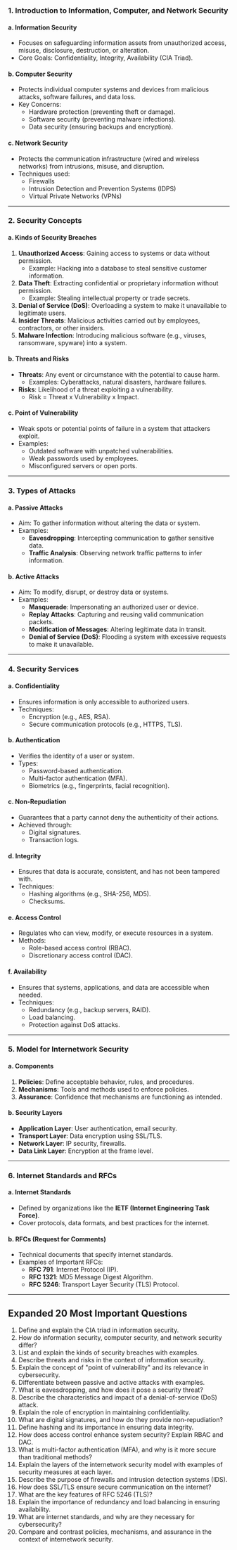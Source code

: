 
### **1. Introduction to Information, Computer, and Network Security**

#### **a. Information Security**
- Focuses on safeguarding information assets from unauthorized access, misuse, disclosure, destruction, or alteration.
- Core Goals: Confidentiality, Integrity, Availability (CIA Triad).

#### **b. Computer Security**
- Protects individual computer systems and devices from malicious attacks, software failures, and data loss.
- Key Concerns:
  - Hardware protection (preventing theft or damage).
  - Software security (preventing malware infections).
  - Data security (ensuring backups and encryption).

#### **c. Network Security**
- Protects the communication infrastructure (wired and wireless networks) from intrusions, misuse, and disruption.
- Techniques used:
  - Firewalls
  - Intrusion Detection and Prevention Systems (IDPS)
  - Virtual Private Networks (VPNs)

---

### **2. Security Concepts**

#### **a. Kinds of Security Breaches**
1. **Unauthorized Access**: Gaining access to systems or data without permission.
   - Example: Hacking into a database to steal sensitive customer information.
2. **Data Theft**: Extracting confidential or proprietary information without permission.
   - Example: Stealing intellectual property or trade secrets.
3. **Denial of Service (DoS)**: Overloading a system to make it unavailable to legitimate users.
4. **Insider Threats**: Malicious activities carried out by employees, contractors, or other insiders.
5. **Malware Infection**: Introducing malicious software (e.g., viruses, ransomware, spyware) into a system.

#### **b. Threats and Risks**
- **Threats**: Any event or circumstance with the potential to cause harm.
  - Examples: Cyberattacks, natural disasters, hardware failures.
- **Risks**: Likelihood of a threat exploiting a vulnerability.
  - Risk = Threat x Vulnerability x Impact.

#### **c. Point of Vulnerability**
- Weak spots or potential points of failure in a system that attackers exploit.
- Examples:
  - Outdated software with unpatched vulnerabilities.
  - Weak passwords used by employees.
  - Misconfigured servers or open ports.

---

### **3. Types of Attacks**

#### **a. Passive Attacks**
- Aim: To gather information without altering the data or system.
- Examples:
  - **Eavesdropping**: Intercepting communication to gather sensitive data.
  - **Traffic Analysis**: Observing network traffic patterns to infer information.

#### **b. Active Attacks**
- Aim: To modify, disrupt, or destroy data or systems.
- Examples:
  - **Masquerade**: Impersonating an authorized user or device.
  - **Replay Attacks**: Capturing and reusing valid communication packets.
  - **Modification of Messages**: Altering legitimate data in transit.
  - **Denial of Service (DoS)**: Flooding a system with excessive requests to make it unavailable.

---

### **4. Security Services**

#### **a. Confidentiality**
- Ensures information is only accessible to authorized users.
- Techniques:
  - Encryption (e.g., AES, RSA).
  - Secure communication protocols (e.g., HTTPS, TLS).

#### **b. Authentication**
- Verifies the identity of a user or system.
- Types:
  - Password-based authentication.
  - Multi-factor authentication (MFA).
  - Biometrics (e.g., fingerprints, facial recognition).

#### **c. Non-Repudiation**
- Guarantees that a party cannot deny the authenticity of their actions.
- Achieved through:
  - Digital signatures.
  - Transaction logs.

#### **d. Integrity**
- Ensures that data is accurate, consistent, and has not been tampered with.
- Techniques:
  - Hashing algorithms (e.g., SHA-256, MD5).
  - Checksums.

#### **e. Access Control**
- Regulates who can view, modify, or execute resources in a system.
- Methods:
  - Role-based access control (RBAC).
  - Discretionary access control (DAC).

#### **f. Availability**
- Ensures that systems, applications, and data are accessible when needed.
- Techniques:
  - Redundancy (e.g., backup servers, RAID).
  - Load balancing.
  - Protection against DoS attacks.

---

### **5. Model for Internetwork Security**

#### **a. Components**
1. **Policies**: Define acceptable behavior, rules, and procedures.
2. **Mechanisms**: Tools and methods used to enforce policies.
3. **Assurance**: Confidence that mechanisms are functioning as intended.

#### **b. Security Layers**
- **Application Layer**: User authentication, email security.
- **Transport Layer**: Data encryption using SSL/TLS.
- **Network Layer**: IP security, firewalls.
- **Data Link Layer**: Encryption at the frame level.

---

### **6. Internet Standards and RFCs**

#### **a. Internet Standards**
- Defined by organizations like the **IETF (Internet Engineering Task Force)**.
- Cover protocols, data formats, and best practices for the internet.

#### **b. RFCs (Request for Comments)**
- Technical documents that specify internet standards.
- Examples of Important RFCs:
  - **RFC 791**: Internet Protocol (IP).
  - **RFC 1321**: MD5 Message Digest Algorithm.
  - **RFC 5246**: Transport Layer Security (TLS) Protocol.

---

## **Expanded 20 Most Important Questions**

1. Define and explain the CIA triad in information security.
2. How do information security, computer security, and network security differ?
3. List and explain the kinds of security breaches with examples.
4. Describe threats and risks in the context of information security.
5. Explain the concept of "point of vulnerability" and its relevance in cybersecurity.
6. Differentiate between passive and active attacks with examples.
7. What is eavesdropping, and how does it pose a security threat?
8. Describe the characteristics and impact of a denial-of-service (DoS) attack.
9. Explain the role of encryption in maintaining confidentiality.
10. What are digital signatures, and how do they provide non-repudiation?
11. Define hashing and its importance in ensuring data integrity.
12. How does access control enhance system security? Explain RBAC and DAC.
13. What is multi-factor authentication (MFA), and why is it more secure than traditional methods?
14. Explain the layers of the internetwork security model with examples of security measures at each layer.
15. Describe the purpose of firewalls and intrusion detection systems (IDS).
16. How does SSL/TLS ensure secure communication on the internet?
17. What are the key features of RFC 5246 (TLS)?
18. Explain the importance of redundancy and load balancing in ensuring availability.
19. What are internet standards, and why are they necessary for cybersecurity?
20. Compare and contrast policies, mechanisms, and assurance in the context of internetwork security.
